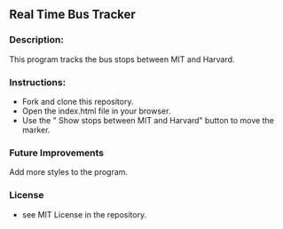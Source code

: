 ## Real Time Bus Tracker
### Description:
This program tracks the bus stops between MIT and Harvard. 
### Instructions:
- Fork and clone this repository.
- Open the index.html file in your browser.
- Use the " Show stops between MIT and Harvard" button to move the marker. 
### Future Improvements
Add more styles to the program.
### License
- see MIT License in the repository.